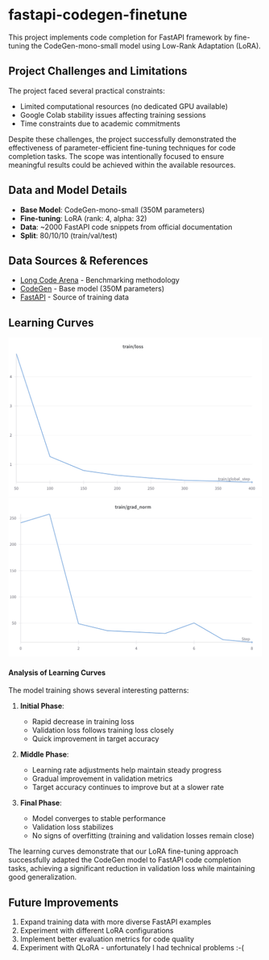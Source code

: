 # fastapi-codegen-finetune

This project implements code completion for FastAPI framework by fine-tuning the CodeGen-mono-small model using Low-Rank Adaptation (LoRA).

## Project Challenges and Limitations

The project faced several practical constraints:
- Limited computational resources (no dedicated GPU available)
- Google Colab stability issues affecting training sessions
- Time constraints due to academic commitments

Despite these challenges, the project successfully demonstrated the effectiveness of parameter-efficient fine-tuning techniques for code completion tasks. The scope was intentionally focused to ensure meaningful results could be achieved within the available resources.

## Data and Model Details
- **Base Model**: CodeGen-mono-small (350M parameters)
- **Fine-tuning**: LoRA (rank: 4, alpha: 32)
- **Data**: ~2000 FastAPI code snippets from official documentation
- **Split**: 80/10/10 (train/val/test)

## Data Sources & References
- [Long Code Arena](https://arxiv.org/abs/2406.11612) - Benchmarking methodology
- [CodeGen](https://github.com/salesforce/CodeGen) - Base model (350M parameters)
- [FastAPI](https://fastapi.tiangolo.com/) - Source of training data

## Learning Curves
![Training and Validation Loss](images/loss.png)
![Grad Norm](images/grad_norm.png)

#### Analysis of Learning Curves
The model training shows several interesting patterns:
1. **Initial Phase**:
   - Rapid decrease in training loss
   - Validation loss follows training loss closely
   - Quick improvement in target accuracy

2. **Middle Phase**:
   - Learning rate adjustments help maintain steady progress
   - Gradual improvement in validation metrics
   - Target accuracy continues to improve but at a slower rate

3. **Final Phase**:
   - Model converges to stable performance
   - Validation loss stabilizes
   - No signs of overfitting (training and validation losses remain close)

The learning curves demonstrate that our LoRA fine-tuning approach successfully adapted the CodeGen model to FastAPI code completion tasks, achieving a significant reduction in validation loss while maintaining good generalization.

## Future Improvements
1. Expand training data with more diverse FastAPI examples
2. Experiment with different LoRA configurations
3. Implement better evaluation metrics for code quality
4. Experiment with QLoRA - unfortunately I had technical problems :-(
